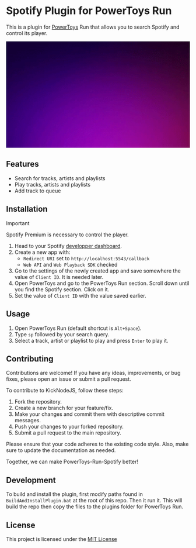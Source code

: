 # Spotify Plugin for PowerToys Run

This is a plugin for [PowerToys](https://github.com/microsoft/PowerToys) Run that allows you to search Spotify and control its player.

<p align="center">
    <img src="./demo.gif" width="760" />
</p>

## Features

- Search for tracks, artists and playlists
- Play tracks, artists and playlists
- Add track to queue

## Installation

> [!IMPORTANT]
> Spotify Premium is necessary to control the player.

1. Head to your Spotify [developper dashboard](https://developer.spotify.com/).
2. Create a new app with:
    - `Redirect URI` set to `http://localhost:5543/callback`
    - `Web API` and `Web Playback SDK` checked
3. Go to the settings of the newly created app and save somewhere the value of `Client ID`. It is needed later.
4. Open PowerToys and go to the PowerToys Run section. Scroll down until you find the Spotify section. Click on it.
5. Set the value of `Client ID` with the value saved earlier.

## Usage

1. Open PowerToys Run (default shortcut is ```Alt+Space```).
2. Type ```sp``` followed by your search query.
3. Select a track, artist or playlist to play and press ```Enter``` to play it.

## Contributing

Contributions are welcome! If you have any ideas, improvements, or bug fixes, please open an issue or submit a pull request.

To contribute to KickNodeJS, follow these steps:

1. Fork the repository.
2. Create a new branch for your feature/fix.
3. Make your changes and commit them with descriptive commit messages.
4. Push your changes to your forked repository.
5. Submit a pull request to the main repository.

Please ensure that your code adheres to the existing code style. Also, make sure to update the documentation as needed.

Together, we can make PowerToys-Run-Spotify better!

## Development

To build and install the plugin, first modify paths found in `BuildAndInstallPlugin.bat` at the root of this repo. Then it run it. This will build the repo then copy the files to the plugins folder for PowerToys Run.

## License
This project is licensed under the [MIT License](LICENSE)